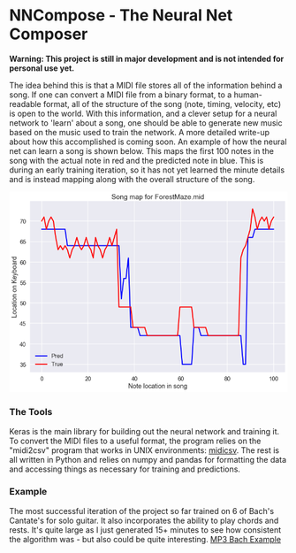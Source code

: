 # NNCompose - The Neural Net Composer

**Warning: This project is still in major development and is not intended for
personal use yet.**

The idea behind this is that a MIDI file stores all of the information behind
a song. If one can convert a MIDI file from a binary format, to a
human-readable format, all of the structure of the song (note, timing,
velocity, etc) is open to the world. With this information, and a clever setup
for a neural network to 'learn' about a song, one should be able to generate
new music based on the music used to train the network. A more detailed
write-up about how this accomplished is coming soon. An example of how the
neural net can learn a song is shown below. This maps the first 100 notes in
the song with the actual note in red and the predicted note in blue. This is
during an early training iteration, so it has not yet learned the minute
details and is instead mapping along with the overall structure of the song.


![Song Map](images/song_map_demo.png)

### The Tools

Keras is the main library for building out the neural network and training it.
To convert the MIDI files to a useful format, the program relies on the
"midi2csv" program that works in UNIX environments:
[midicsv](http://www.fourmilab.ch/webtools/midicsv/). The rest is all written
in Python and relies on numpy and pandas for formatting the data and accessing
things as necessary for training and predictions. 

### Example

The most successful iteration of the project so far trained on 6 of Bach's
Cantate's for solo guitar. It also incorporates the ability to play chords and
rests.
It's quite large as I just generated 15+ minutes to see how consistent the
algorithm was - but also could be quite interesting. [MP3 Bach
Example](http://zwmiller.com/projects/Bach_Cantate_BWV20_NNCompose.mp3)
